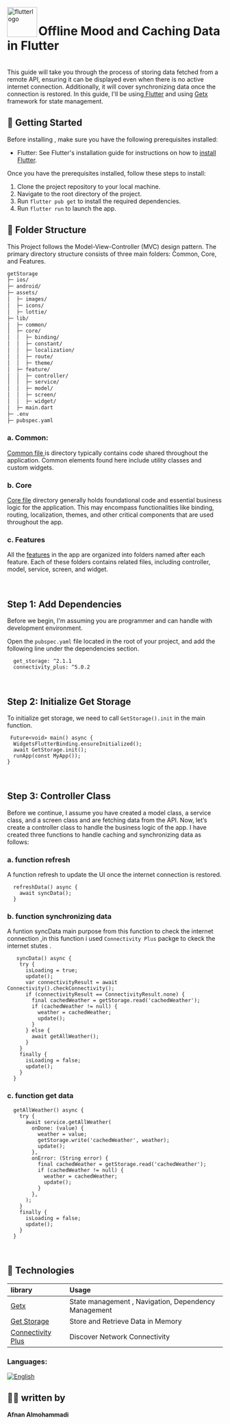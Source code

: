 
<img align="left" width="70" height="full" src="https://github.com/The-Garage-Tech-Team/design_system_flutter/assets/53023171/f9c41919-764e-4727-913b-e7f2f7fccdec" alt="flutterlogo" >


# Offline Mood and Caching Data in Flutter   
<br>
This guide will take you through the process of storing data fetched from a remote API, ensuring it can be displayed even when there is no active internet connection. Additionally, it will cover synchronizing data once the connection is restored. In this guide, I'll be using<a href="https://docs.flutter.dev/get-started/install"> Flutter</a>
and using <a href="https://pub.dev/packages/get">Getx</a> framework for state management.


<br>


## 🚀  Getting Started 

Before installing , make sure you have the following prerequisites installed:

- Flutter: See Flutter's installation guide for instructions on how to <a href="https://docs.flutter.dev/get-started/install">install Flutter</a>.

Once you have the prerequisites installed, follow these steps to install:

1. Clone the project repository to your local machine.
2. Navigate to the root directory of the project.
3. Run `flutter pub get` to install the required dependencies.
4. Run `flutter run` to launch the app.



## 🔎 Folder Structure

This Project follows the Model-View-Controller (MVC) design pattern. The primary directory structure consists of three main folders: Common, Core, and Features.

```bash
getStorage
├─ ios/
├─ android/
├─ assets/
│  ├─ images/
│  ├─ icons/
│  ├─ lottie/
├─ lib/
│  ├─ common/
│  ├─ core/
│  │  ├─ binding/
│  │  ├─ constant/
│  │  ├─ localization/
│  │  ├─ route/
│  │  ├─ theme/
│  ├─ feature/
│  │  ├─ controller/
│  │  ├─ service/
│  │  ├─ model/
│  │  ├─ screen/
│  │  ├─ widget/
│  ├─ main.dart
├─ .env
├─ pubspec.yaml


```
### a. Common:

 <a href="https://github.com/The-Garage-Tech-Team/mbshir/tree/ba8951b81e92183d62e80e72675f5c24207888df/lib/common"> Common file </a> is directory typically contains code shared throughout the application. Common elements found here include utility classes and custom widgets.


### b. Core

 <a href="https://github.com/The-Garage-Tech-Team/mbshir/tree/ba8951b81e92183d62e80e72675f5c24207888df/lib/core">Core file</a> directory generally holds foundational code and essential business logic for the application. This may encompass functionalities like binding, routing, localization, themes, and other critical components that are used throughout the app. 


### c. Features

 All the <a href="https://github.com/The-Garage-Tech-Team/mbshir/tree/main/lib/feature">features</a> in the app are organized into folders named after each feature. Each of these folders contains related files, including controller, model, service, screen, and widget.

<br>


## Step 1: Add Dependencies 

Before we begin, I'm assuming you are programmer and can handle with development environment.

Open the ```pubspec.yaml``` file located in the root of your project, and add the following line under the dependencies section.

```
  get_storage: ^2.1.1
  connectivity_plus: ^5.0.2
```

<br>


## Step 2: Initialize Get Storage

To initialize get storage, we need to call ```GetStorage().init``` in the main function.

```
 Future<void> main() async {
  WidgetsFlutterBinding.ensureInitialized();
  await GetStorage.init();
  runApp(const MyApp());
}
```

<br>

## Step 3: Controller Class

Before we continue, I assume you have created a model class, a service class, and a screen class and are fetching data from the API. Now, let’s create a controller class to handle the business logic of the app. I have created three functions to handle caching and synchronizing data as follows:
<br>

### a. function refresh

A function refresh to update the UI once the internet connection is restored.
```
  refreshData() async {
    await syncData();
  }
```


### b. function synchronizing data

A funtion syncData  main purpose from this function to check the internet connection ,in this function i used  ``` Connectivity Plus ``` packge to ckeck the internet stutes .


```
   syncData() async {
    try {
      isLoading = true;
      update();
      var connectivityResult = await Connectivity().checkConnectivity();
      if (connectivityResult == ConnectivityResult.none) {
        final cachedWeather = getStorage.read('cachedWeather');
        if (cachedWeather != null) {
          weather = cachedWeather;
          update();
        }
      } else {
        await getAllWeather();
      }
    }
    finally {
      isLoading = false;
      update();
    }
  }
```



### c. function get data 

```
  getAllWeather() async {
    try {
      await service.getAllWeather(
        onDone: (value) {
          weather = value;
          getStorage.write('cachedWeather', weather);
          update();
        },
        onError: (String error) {
          final cachedWeather = getStorage.read('cachedWeather');
          if (cachedWeather != null) {
            weather = cachedWeather;
            update();
          }
        },
      );
    }
    finally {
      isLoading = false;
      update();
    }
  }
```




<br>


## 💼 Technologies  

| library  |         Usage 
| :-------- | :------------------------- |
| <a href="https://pub.dev/packages/get">Getx</a> |  State management , Navigation, Dependency Management |
| <a href="https://pub.dev/packages/timer_count_down">Get Storage</a> |Store and Retrieve Data in Memory|
| <a href="https://pub.dev/packages/stop_watch_timer">Connectivity Plus</a> | Discover Network Connectivity |




### Languages:
[![English](https://img.shields.io/badge/Language-English-yellow?style=for-the-badge)](README.md)


## 🦸‍♀️  written by 

**Afnan Almohammadi**
  

